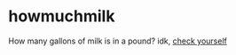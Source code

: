 # howmuchmilk

How many gallons of milk is in a pound? idk, [check yourself](https://jonoaugustine.github.io/howmuchmilk/)
